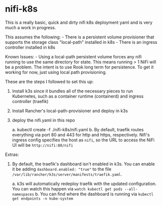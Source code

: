 # nifi-k8s
This is a really basic, quick and dirty nifi k8s deployment yaml and is very much a work in progress.

This assumes the following:
    - There is a persistent volume provisioner that supports the storage class "local-path" installed in k8s
    - There is an ingress controller installed in k8s

Known Issues:
    - Using a local-path persistent volume forces any nifi running to use the same directory for state. This means running > 1 NiFi will be a problem. The intent is to use Rook long term for persistence. To get it working for now, just using local path provisioning.

These are the steps I followed to set this up:

1. Install k3s since it bundles all of the necessary pieces to run Kubernetes, such as a container runtime (containerd) and ingress controller (traefik)
2. Install Rancher's local-path-provisioner and deploy in k3s
3. deploy the nifi.yaml in this repo

    a. kubectl create -f ./nifi-k8s/nifi.yaml
    b. By default, traefik routes everything via port 80 and 443 for http and https, respectively. Nifi's ingress config specifies the host as `nifi`, so the URL to access the NiFi UI will be `http://nifi:80/nifi`


Extras:
1. By default, the traefik's dashboard isn't enabled in k3s. You can enable it be adding `dashboard.enabled: "true"` to the file `/var/lib/rancher/k3s/server/manifests/traefik.yaml`. 

    a. k3s will automatically redeploy traefik with the updated configuration. You can watch this happen via `watch kubectl get pods --all-namespaces`
    b. You can find where the dashboard is running via `kubectl get endpoints -n kube-system`